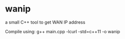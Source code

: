 # wanip
a small C++ tool to get WAN IP address

Compile using: g++ main.cpp -lcurl -std=c++11 -o wanip

